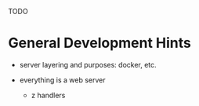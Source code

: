 
TODO

# General Development Hints




  - server layering and purposes: docker, etc.

  - everything is a web server
    - z handlers
    
